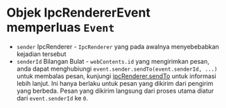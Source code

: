 # Objek IpcRendererEvent memperluas `Event`

* `sender` IpcRenderer - `IpcRenderer` yang pada awalnya menyebebabkan kejadian tersebut
* `senderId` Bilangan Bulat - `webContents.id` yang mengirimkan pesan, anda dapat menghubiungi `event.sender.sendTo(event.senderId, ...)` untuk membalas pesan, kunjungi [ipcRenderer.sendTo][ipc-renderer-sendto] untuk informasi lebih lanjut. Ini hanya berlaku untuk pesan yang dikirim dari pengirim yang berbeda. Pesan yang dikirim langsung dari proses utama diatur dari `event.senderId` ke `0`.

[ipc-renderer-sendto]: #ipcrenderersendtowindowid-channel--arg1-arg2-
